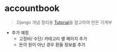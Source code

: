 # accountbook

> Django 개념 정리용 [Tutorial](https://developer.mozilla.org/en-US/docs/Learn/Server-side/Django)을 참고하여 만든 가계부

* 추가 예정
  - 고정비/ 수단/ 카테고리 별 페이지 추가 
  - 돈이 원이 아닌 경우 환율 정보를 추가
